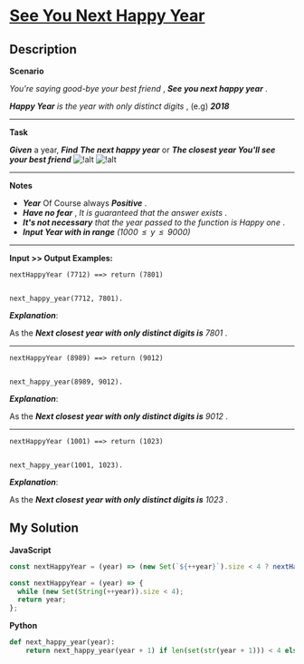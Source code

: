 # [See You Next Happy Year](https://www.codewars.com/kata/5ae7e3f068e6445bc8000046)

## Description

**Scenario**

_You're saying good-bye your best friend_ , **_See you next happy year_** .

**_Happy Year_** _is the year with only distinct digits_ , (e.g) **_2018_**

---

**Task**

**_Given_** a year, **_Find_** **_The next happy year_** or **_The closest year You'll see your best friend_** ![!alt](https://i.imgur.com/mdX8dJP.png) ![!alt](https://i.imgur.com/mdX8dJP.png)

---

**Notes**

- **_Year_** Of Course always **_Positive_** .
- **_Have no fear_** , _It is guaranteed that the answer exists_ .
- **_It's not necessary_** _that the year passed to the function is Happy one_ .
- **_Input Year with in range_** _(1000  ≤  y  ≤  9000)_

---

**Input >> Output Examples:**

    nextHappyYear (7712) ==> return (7801)


    next_happy_year(7712, 7801).

**_Explanation_**:

As the **_Next closest year with only distinct digits is_** _7801_ .

---

    nextHappyYear (8989) ==> return (9012)


    next_happy_year(8989, 9012).

**_Explanation_**:

As the **_Next closest year with only distinct digits is_** _9012_ .

---

    nextHappyYear (1001) ==> return (1023)


    next_happy_year(1001, 1023).

**_Explanation_**:

As the **_Next closest year with only distinct digits is_** _1023_ .

## My Solution

**JavaScript**

```js
const nextHappyYear = (year) => (new Set(`${++year}`).size < 4 ? nextHappyYear(year) : year);
```

```js
const nextHappyYear = (year) => {
  while (new Set(String(++year)).size < 4);
  return year;
};
```

**Python**

```py
def next_happy_year(year):
    return next_happy_year(year + 1) if len(set(str(year + 1))) < 4 else year + 1
```
